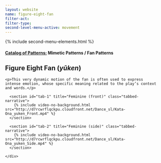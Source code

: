 ```yaml
---
layout: website
name: figure-eight-fan
filter-act:
filter-type:
second-level-menu-active: movement
---
```

{% include second-menu-elements.html %}

<main class="page-content">
  <div class="text-container">
    <h4><a href="/movement/">Catalog of Patterns:</a> Mimetic Patterns / Fan Patterns</h4>
    <h2>Figure Eight Fan (<em>yūken</em>)</h2>

    <p>This very dynamic motion of the fan is often used to express intense emotion, whose specific meaning related to the play’s context and words.</p>

  </div>

<div class="tabs-container">
  <div class="tabs-container__links">
    <div class="wrapper">
      <div id="tabs"></div>
    </div>
  </div>
  <div class="tabs-container__content">
    <div class="wrapper">

      <section id="tab-1" title="Feminine (front)" class="tabbed-narrative">
        {% include video-no-background.html src="http://d7rcwrflqckpu.cloudfront.net/Dance_sl/Kata-Ona_yuken_Front.mp4" %}
      </section>

      <section id="tab-2" title="Feminine (side)" class="tabbed-narrative">
        {% include video-no-background.html src="http://d7rcwrflqckpu.cloudfront.net/Dance_sl/Kata-Ona_yuken_Side.mp4" %}
      </section>

    </div>
  </div>
</div>
</main>
